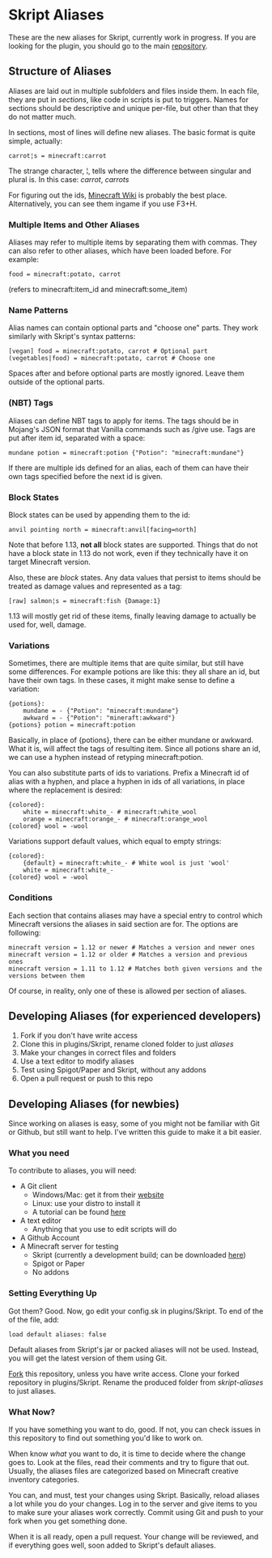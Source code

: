 # Skript Aliases
These are the new aliases for Skript, currently work in progress. If you are
looking for the plugin, you should go to the main
[repository](https://github.com/bensku/Skript).

## Structure of Aliases
Aliases are laid out in multiple subfolders and files inside them. In each file,
they are put in *sections*, like code in scripts is put to triggers. Names for
sections should be descriptive and unique per-file, but other than that they do
not matter much.

In sections, most of lines will define new aliases. The basic format is quite
simple, actually:
```
carrot¦s = minecraft:carrot
```
The strange character, ¦, tells where the difference between singular and plural
is. In this case: *carrot*, *carrots*

For figuring out the ids, [Minecraft Wiki](https://minecraft.gamepedia.com/Minecraft_Wiki)
is probably the best place. Alternatively, you can see them ingame if you use
F3+H.

### Multiple Items and Other Aliases
Aliases may refer to multiple items by separating them with commas. They can
also refer to other aliases, which have been loaded before. For example:
```
food = minecraft:potato, carrot
```
(refers to minecraft:item_id and minecraft:some_item)

### Name Patterns
Alias names can contain optional parts and "choose one" parts. They work
similarly with Skript's syntax patterns:
```
[vegan] food = minecraft:potato, carrot # Optional part
(vegetables|food) = minecraft:potato, carrot # Choose one
```
Spaces after and before optional parts are mostly ignored. Leave them outside
of the optional parts.

### (NBT) Tags
Aliases can define NBT tags to apply for items. The tags should be in Mojang's
JSON format that Vanilla commands such as /give use. Tags are put after item
id, separated with a space:
```
mundane potion = minecraft:potion {"Potion": "minecraft:mundane"}
```
If there are multiple ids defined for an alias, each of them can have their
own tags specified before the next id is given.

### Block States
Block states can be used by appending them to the id:
```
anvil pointing north = minecraft:anvil[facing=north]
```
Note that before 1.13, **not all** block states are supported. Things that do
not have a block state in 1.13 do not work, even if they technically have it
on target Minecraft version.

Also, these are *block* states. Any data values that persist to items should be
treated as damage values and represented as a tag:
```
[raw] salmon¦s = minecraft:fish {Damage:1}
```
1.13 will mostly get rid of these items, finally leaving damage to actually be
used for, well, damage.

### Variations
Sometimes, there are multiple items that are quite similar, but still have
some differences. For example potions are like this: they all share an id, but
have their own tags. In these cases, it might make sense to define a variation:
```
{potions}:
    mundane = - {"Potion": "minecraft:mundane"}
    awkward = - {"Potion": "mineraft:awkward"}
{potions} potion = minecraft:potion
```
Basically, in place of {potions}, there can be either mundane or awkward. What
it is, will affect the tags of resulting item. Since all potions share an id,
we can use a hyphen instead of retyping minecraft:potion.

You can also substitute parts of ids to variations. Prefix a Minecraft id of
alias with a hyphen, and place a hyphen in ids of all variations, in place
where the replacement is desired:
```
{colored}:
    white = minecraft:white_- # minecraft:white_wool
    orange = minecraft:orange_- # minecraft:orange_wool
{colored} wool = -wool
```

Variations support default values, which equal to empty strings:
```
{colored}:
    {default} = minecraft:white_- # White wool is just 'wool'
    white = minecraft:white_-
{colored} wool = -wool
```

### Conditions
Each section that contains aliases may have a special entry to control which
Minecraft versions the aliases in said section are for. The options are
following:
```
minecraft version = 1.12 or newer # Matches a version and newer ones
minecraft version = 1.12 or older # Matches a version and previous ones
minecraft version = 1.11 to 1.12 # Matches both given versions and the versions between them
```
Of course, in reality, only one of these is allowed per section of aliases.

## Developing Aliases (for experienced developers)
1. Fork if you don't have write access
2. Clone this in plugins/Skript, rename cloned folder to just *aliases*
3. Make your changes in correct files and folders
4. Use a text editor to modify aliases
5. Test using Spigot/Paper and Skript, without any addons
6. Open a pull request or push to this repo

## Developing Aliases (for newbies)
Since working on aliases is easy, some of you might not be familiar with Git
or Github, but still want to help. I've written this guide to make it a bit
easier.

### What you need
To contribute to aliases, you will need:

* A Git client
  * Windows/Mac: get it from their [website](https://git-scm.com/)
  * Linux: use your distro to install it
  * A tutorial can be found [here](https://guides.github.com/introduction/git-handbook/)
* A text editor
  * Anything that you use to edit scripts will do
* A Github Account
* A Minecraft server for testing
  * Skript (currently a development build; can be downloaded [here](https://github.com/SkriptLang/skript-aliases/releases))
  * Spigot or Paper
  * No addons

### Setting Everything Up
Got them? Good. Now, go edit your config.sk in plugins/Skript. To end of the
of the file, add:
```
load default aliases: false
```
Default aliases from Skript's jar or packed aliases will not be used. Instead,
you will get the latest version of them using Git.

[Fork](https://guides.github.com/activities/forking/) this repository, unless
you have write access. Clone your forked repository in plugins/Skript. Rename
the produced folder from *skript-aliases* to just aliases.

### What Now?
If you have something you want to do, good. If not, you can check issues in
this repository to find out something you'd like to work on.

When know *what* you want to do, it is time to decide where the change goes to.
Look at the files, read their comments and try to figure that out. Usually, the
aliases files are categorized based on Minecraft creative inventory categories.

You can, and must, test your changes using Skript. Basically, reload aliases
a lot while you do your changes. Log in to the server and give items to you to
make sure your aliases work correctly. Commit using Git and push to your fork
when you get something done.

When it is all ready, open a pull request. Your change will be reviewed, and
if everything goes well, soon added to Skript's default aliases.
